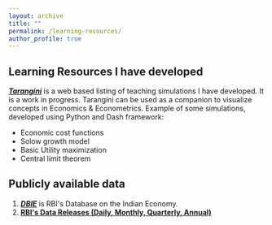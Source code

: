 ```yaml
---
layout: archive
title: ""
permalink: /learning-resources/
author_profile: true
---
```

## Learning Resources I have developed
[_**Tarangini**_](https://tarangini.onrender.com/home) is a web based listing of teaching simulations I have developed. It is a work in progress. Tarangini can be used as a companion to visualize concepts in Economics & Econometrics. Example of some simulations, developed using Python and Dash framework:
* Economic cost functions
* Solow growth model
* Basic Utility maximization
* Central limit theorem

## Publicly available data
1. [_**DBIE**_](https://cimsdbie.rbi.org.in/#/dbie/home) is RBI's Database on the Indian Economy.
2. [**RBI's Data Releases (Daily, Monthly, Quarterly, Annual)**](https://www.rbi.org.in/Scripts/Statistics.aspx)


<!-- {% if author.googlescholar %}
  You can also find my articles on <u><a href="{{author.googlescholar}}">my Google Scholar profile</a>.</u>
{% endif %}

{% include base_path %}

{% for post in site.publications reversed %}
  {% include archive-single.html %}
{% endfor %} -->
